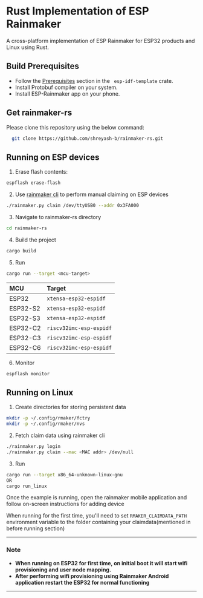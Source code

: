 
# Rust Implementation of ESP Rainmaker

A cross-platform implementation of ESP Rainmaker for ESP32 products and Linux using Rust.



## Build Prerequisites

- Follow the [Prerequisites](https://github.com/esp-rs/esp-idf-template#prerequisites) section in the ``` esp-idf-template``` crate.
- Install Protobuf compiler on your system.
- Install ESP-Rainmaker app on your phone.


## Get rainmaker-rs

Please clone this repository using the below command:

```bash
  git clone https://github.com/shreyash-b/rainmaker-rs.git
```
    
## Running on ESP devices

1. Erase flash contents:
```bash
espflash erase-flash
```
2. Use [rainmaker cli](https://rainmaker.espressif.com/docs/cli-setup.html) to perform manual claiming on ESP devices
```bash
./rainmaker.py claim /dev/ttyUSB0 --addr 0x3FA000
```
3. Navigate to rainmaker-rs directory
```bash
cd rainmaker-rs
```
4. Build the project
```bash
cargo build
```
5. Run
```bash
cargo run --target <mcu-target>
```
| MCU | Target     | 
| :-------- | :------- |
| ESP32 | `xtensa-esp32-espidf` | 
| ESP32-S2 | `xtensa-esp32-espidf` |
| ESP32-S3 | `xtensa-esp32-espidf` |
| ESP32-C2 | `riscv32imc-esp-espidf` |
| ESP32-C3 | `riscv32imc-esp-espidf` |
| ESP32-C6 | `riscv32imc-esp-espidf` |

6. Monitor
```bash
espflash monitor
```

## Running on Linux
1. Create directories for storing persistent data
```bash
mkdir -p ~/.config/rmaker/fctry
mkdir -p ~/.config/rmaker/nvs
```
2. Fetch claim data using rainmaker cli
```bash
./rainmaker.py login
./rainmaker.py claim --mac <MAC addr> /dev/null 
```
3. Run
```bash
cargo run --target x86_64-unknown-linux-gnu
OR
cargo run_linux
```

Once the example is running, open the rainmaker mobile application and follow on-screen instructions for adding device 


When running for the first time, you'll need to set ```RMAKER_CLAIMDATA_PATH``` environment variable to the folder containing your claimdata(mentioned in before running section)


 


---

### Note

- **When running on ESP32 for first time, on initial boot it will start wifi provisioning and user node mapping.** 
- **After performing wifi provisioning using Rainmaker Android application restart the ESP32 for normal functioning**
---
